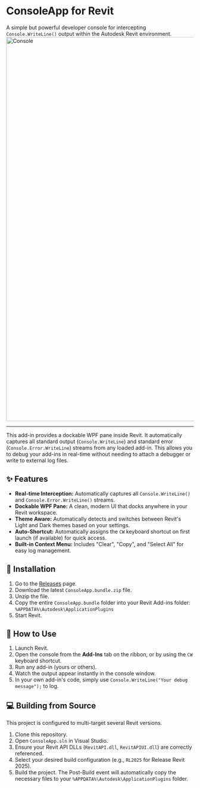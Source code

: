 # ConsoleApp for Revit

A simple but powerful developer console for intercepting `Console.WriteLine()` output within the Autodesk Revit environment.
<img width="1920" height="1032" alt="Console" src="https://github.com/user-attachments/assets/6e2ea9ff-6f96-4081-808b-95c8b0700101" />

---

This add-in provides a dockable WPF pane inside Revit. It automatically captures all standard output (`Console.WriteLine`) and standard error (`Console.Error.WriteLine`) streams from any loaded add-in. This allows you to debug your add-ins in real-time without needing to attach a debugger or write to external log files.

## ✨ Features

* **Real-time Interception:** Automatically captures all `Console.WriteLine()` and `Console.Error.WriteLine()` streams.
* **Dockable WPF Pane:** A clean, modern UI that docks anywhere in your Revit workspace.
* **Theme Aware:** Automatically detects and switches between Revit's Light and Dark themes based on your settings.
* **Auto-Shortcut:** Automatically assigns the `CW` keyboard shortcut on first launch (if available) for quick access.
* **Built-in Context Menu:** Includes "Clear", "Copy", and "Select All" for easy log management.

## 💾 Installation

1.  Go to the [Releases](https://github.com/your-username/your-repo/releases) page.
2.  Download the latest `ConsoleApp.bundle.zip` file.
3.  Unzip the file.
4.  Copy the entire `ConsoleApp.bundle` folder into your Revit Add-ins folder:
    `%APPDATA%\Autodesk\ApplicationPlugins`
5.  Start Revit.

## 🚀 How to Use

1.  Launch Revit.
2.  Open the console from the **Add-Ins** tab on the ribbon, or by using the `CW` keyboard shortcut.
3.  Run any add-in (yours or others).
4.  Watch the output appear instantly in the console window.
5.  In your own add-in's code, simply use `Console.WriteLine("Your debug message");` to log.

## 💻 Building from Source

This project is configured to multi-target several Revit versions.
1.  Clone this repository.
2.  Open `ConsoleApp.sln` in Visual Studio.
3.  Ensure your Revit API DLLs (`RevitAPI.dll`, `RevitAPIUI.dll`) are correctly referenced.
4.  Select your desired build configuration (e.g., `RL2025` for Release Revit 2025).
5.  Build the project. The Post-Build event will automatically copy the necessary files to your `%APPDATA%\Autodesk\ApplicationPlugins` folder.

